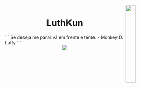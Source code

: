 <img src="https://i.imgur.com/Np65k86.png" width="25%" align="right">
<h1 align="center">LuthKun</h1>
```
Se deseja me parar vá em frente e tente.
- Monkey D. Luffy
```
<br>
<div align="center"><img src="https://discord.c99.nl/widget/theme-3/278723465706602496.png" /> </div>
